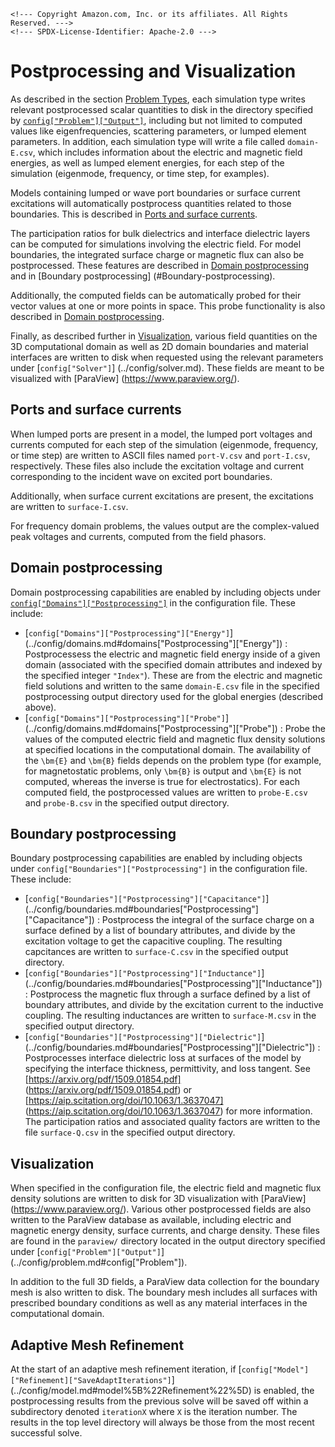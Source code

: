 ```@raw html
<!--- Copyright Amazon.com, Inc. or its affiliates. All Rights Reserved. --->
<!--- SPDX-License-Identifier: Apache-2.0 --->
```

# Postprocessing and Visualization

As described in the section [Problem Types](problem.md), each simulation type writes
relevant postprocessed scalar quantities to disk in the directory specified by
[`config["Problem"]["Output"]`](../config/problem.md#config%5B%22Problem%22%5D), including
but not limited to computed values like eigenfrequencies, scattering parameters, or lumped
element parameters. In addition, each simulation type will write a file called
`domain-E.csv`, which includes information about the electric and magnetic field energies,
as well as lumped element energies, for each step of the simulation (eigenmode, frequency,
or time step, for examples).

Models containing lumped or wave port boundaries or surface current excitations will
automatically postprocess quantities related to those boundaries. This is described in
[Ports and surface currents](#Ports-and-surface-currents).

The participation ratios for bulk dielectrics and interface dielectric layers can be
computed for simulations involving the electric field. For model boundaries, the integrated
surface charge or magnetic flux can also be postprocessed. These features are described
in [Domain postprocessing](#Domain-postprocessing) and in [Boundary postprocessing]
(#Boundary-postprocessing).

Additionally, the computed fields can be automatically probed for their vector values at one
or more points in space. This probe functionality is also described in
[Domain postprocessing](#Domain-postprocessing).

Finally, as described further in [Visualization](#Visualization), various field quantities
on the 3D computational domain as well as 2D domain boundaries and material interfaces are
written to disk when requested using the relevant parameters under [`config["Solver"]`]
(../config/solver.md). These fields are meant to be visualized with [ParaView]
(https://www.paraview.org/).

## Ports and surface currents

When lumped ports are present in a model, the lumped port voltages and currents computed for
each step of the simulation (eigenmode, frequency, or time step) are written to ASCII files
named `port-V.csv` and `port-I.csv`, respectively. These files also include the excitation
voltage and current corresponding to the incident wave on excited port boundaries.

Additionally, when surface current excitations are present, the excitations are written to
`surface-I.csv`.

For frequency domain problems, the values output are the complex-valued peak voltages and
currents, computed from the field phasors.

## Domain postprocessing

Domain postprocessing capabilities are enabled by including objects under
[`config["Domains"]["Postprocessing"]`](../config/domains.md) in the configuration file.
These include:

  - [`config["Domains"]["Postprocessing"]["Energy"]`]
    (../config/domains.md#domains["Postprocessing"]["Energy"]) :  Postprocessess the
    electric and magnetic field energy inside of a given domain (associated with the
    specified domain attributes and indexed by the specified integer `"Index"`). These are
    from the electric and magnetic field solutions and written to the same `domain-E.csv`
    file in the specified postprocessing output directory used for the global energies
    (described above).
  - [`config["Domains"]["Postprocessing"]["Probe"]`]
    (../config/domains.md#domains["Postprocessing"]["Probe"]) :  Probe the values of the
    computed electric field and magnetic flux density solutions at specified locations in
    the computational domain. The availability of the ``\bm{E}`` and ``\bm{B}`` fields
    depends on the problem type (for example, for magnetostatic problems, only ``\bm{B}``
    is output and ``\bm{E}`` is not computed, whereas the inverse is true for
    electrostatics). For each computed field, the postprocessed values are written to
    `probe-E.csv` and `probe-B.csv` in the specified output directory.

## Boundary postprocessing

Boundary postprocessing capabilities are enabled by including objects under
`config["Boundaries"]["Postprocessing"]` in the configuration file. These include:

  - [`config["Boundaries"]["Postprocessing"]["Capacitance"]`]
    (../config/boundaries.md#boundaries["Postprocessing"]["Capacitance"]) :  Postprocess the
    integral of the surface charge on a surface defined by a list of boundary attributes,
    and divide by the excitation voltage to get the capacitive coupling. The resulting
    capcitances are written to `surface-C.csv` in the specified output directory.
  - [`config["Boundaries"]["Postprocessing"]["Inductance"]`]
    (../config/boundaries.md#boundaries["Postprocessing"]["Inductance"]) :  Postprocess the
    magnetic flux through a surface defined by a list of boundary attributes, and divide by
    the excitation current to the inductive coupling. The resulting inductances are written
    to `surface-M.csv` in the specified output directory.
  - [`config["Boundaries"]["Postprocessing"]["Dielectric"]`]
    (../config/boundaries.md#boundaries["Postprocessing"]["Dielectric"]) :  Postprocesses
    interface dielectric loss at surfaces of the model by specifying the interface
    thickness, permittivity, and loss tangent. See [https://arxiv.org/pdf/1509.01854.pdf]
    (https://arxiv.org/pdf/1509.01854.pdf) or
    [https://aip.scitation.org/doi/10.1063/1.3637047]
    (https://aip.scitation.org/doi/10.1063/1.3637047) for more information. The
    participation ratios and associated quality factors are written to the file
    `surface-Q.csv` in the specified output directory.

## Visualization

When specified in the configuration file, the electric field and magnetic flux density
solutions are written to disk for 3D visualization with [ParaView]
(https://www.paraview.org/). Various other postprocessed fields are also written to the
ParaView database as available, including electric and magnetic energy density, surface
currents, and charge density. These files are found in the `paraview/` directory located in
the output directory specified under [`config["Problem"]["Output"]`]
(../config/problem.md#config["Problem"]).

In addition to the full 3D fields, a ParaView data collection for the boundary mesh is also
written to disk. The boundary mesh includes all surfaces with prescribed boundary
conditions as well as any material interfaces in the computational domain.

## Adaptive Mesh Refinement

At the start of an adaptive mesh refinement iteration, if
[`config["Model"]["Refinement]["SaveAdaptIterations"]`]
(../config/model.md#model%5B%22Refinement%22%5D) is enabled, the postprocessing results from
the previous solve will be saved off within a subdirectory denoted `iterationX` where `X` is
the iteration number. The results in the top level directory will always be those from the
most recent successful solve.
